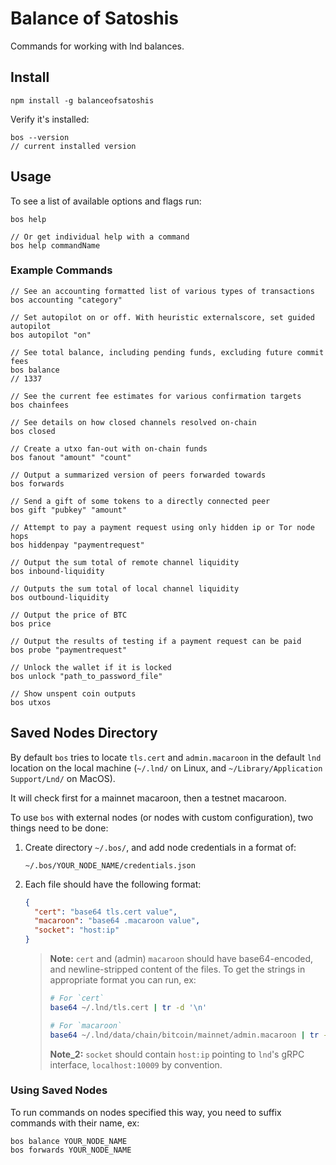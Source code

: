 # Balance of Satoshis

Commands for working with lnd balances.

## Install 

```shell
npm install -g balanceofsatoshis
```

Verify it's installed:

```shell
bos --version
// current installed version
``` 

## Usage

To see a list of available options and flags run: 
 
```shell
bos help

// Or get individual help with a command
bos help commandName
```

### Example Commands

```shell
// See an accounting formatted list of various types of transactions
bos accounting "category"

// Set autopilot on or off. With heuristic externalscore, set guided autopilot
bos autopilot "on"

// See total balance, including pending funds, excluding future commit fees
bos balance
// 1337

// See the current fee estimates for various confirmation targets
bos chainfees

// See details on how closed channels resolved on-chain
bos closed

// Create a utxo fan-out with on-chain funds
bos fanout "amount" "count"

// Output a summarized version of peers forwarded towards
bos forwards

// Send a gift of some tokens to a directly connected peer
bos gift "pubkey" "amount"

// Attempt to pay a payment request using only hidden ip or Tor node hops
bos hiddenpay "paymentrequest"

// Output the sum total of remote channel liquidity
bos inbound-liquidity

// Outputs the sum total of local channel liquidity
bos outbound-liquidity

// Output the price of BTC
bos price

// Output the results of testing if a payment request can be paid
bos probe "paymentrequest"

// Unlock the wallet if it is locked
bos unlock "path_to_password_file"

// Show unspent coin outputs
bos utxos
```

## Saved Nodes Directory

By default `bos` tries to locate `tls.cert` and `admin.macaroon` in the default
`lnd` location on the local machine (`~/.lnd/` on Linux, and
`~/Library/Application Support/Lnd/` on MacOS). 

It will check first for a mainnet macaroon, then a testnet macaroon.

To use `bos` with external nodes (or nodes with custom configuration), two
things need to be done: 

1. Create directory `~/.bos/`, and add node credentials in a format of: 

    `~/.bos/YOUR_NODE_NAME/credentials.json`
    
1. Each file should have the following format:

    ```json
    {
      "cert": "base64 tls.cert value",
      "macaroon": "base64 .macaroon value",
      "socket": "host:ip"
    }
    ```

    > **Note:** `cert` and (admin) `macaroon` should have base64-encoded, and newline-stripped content of the files. To get the strings in appropriate format you can run, ex:
    >
    >```bash
    ># For `cert` 
    >base64 ~/.lnd/tls.cert | tr -d '\n'
    >
    ># For `macaroon`
    >base64 ~/.lnd/data/chain/bitcoin/mainnet/admin.macaroon | tr -d '\n'
    >```
    >
    > **Note_2:** `socket` should contain `host:ip` pointing to `lnd`'s gRPC interface, `localhost:10009` by convention.  
 
### Using Saved Nodes
 
To run commands on nodes specified this way, you need to suffix commands with
their name, ex:
 
```shell
bos balance YOUR_NODE_NAME
bos forwards YOUR_NODE_NAME
```
